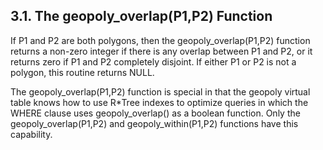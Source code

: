 ## 3\.1\. The geopoly\_overlap(P1,P2\) Function



If P1 and P2 are both polygons, then the geopoly\_overlap(P1,P2\) function returns
a non\-zero integer if there is any overlap between P1 and P2, or it returns
zero if P1 and P2 completely disjoint.
If either P1 or P2 is not a polygon, this routine returns NULL.




The geopoly\_overlap(P1,P2\) function is special in that the geopoly virtual
table knows how to use R\*Tree indexes to optimize queries in which the 
WHERE clause uses geopoly\_overlap() as a boolean function. Only the
geopoly\_overlap(P1,P2\) and geopoly\_within(P1,P2\) functions have this
capability.




